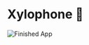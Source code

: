 
# Xylophone 🎹


![Finished App](https://github.com/londonappbrewery/Images/blob/master/xylophone-flutter.png)
